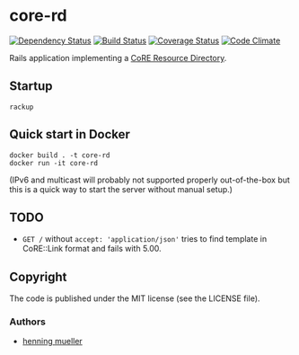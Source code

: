 # core-rd

[![Dependency Status](https://img.shields.io/gemnasium/nning/core-rd.svg)](https://gemnasium.com/nning/core-rd)
[![Build Status](https://img.shields.io/travis/nning/core-rd.svg)](https://travis-ci.org/nning/core-rd)
[![Coverage Status](https://img.shields.io/coveralls/nning/core-rd.svg)](https://coveralls.io/r/nning/core-rd)
[![Code Climate](https://img.shields.io/codeclimate/github/nning/core-rd.svg)](https://codeclimate.com/github/nning/core-rd)

Rails application implementing a [CoRE Resource Directory](https://tools.ietf.org/html/draft-ietf-core-resource-directory-02).

## Startup

    rackup

## Quick start in Docker

    docker build . -t core-rd
    docker run -it core-rd

(IPv6 and multicast will probably not supported properly out-of-the-box but this
is a quick way to start the server without manual setup.)

## TODO

* `GET /` without `accept: 'application/json'` tries to find template in
  CoRE::Link format and fails with 5.00.

## Copyright

The code is published under the MIT license (see the LICENSE file).

### Authors

* [henning mueller](https://nning.io)
